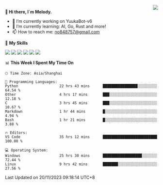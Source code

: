 <a href="#">
  <img align="right" src="https://github-readme-stats.vercel.app/api?username=melodyyuuka&count_private=true&show_icons=true" />
</a>

**👋 Hi there, I`m Melody.**

- 🔭 I’m currently working on YuukaBot-v6
- 🌱 I’m currently learning: AI, Go, Rust and more!
- 📫 How to reach me: no848757@gmail.com

🌟 **My Skills** 

![](https://img.shields.io/badge/-Python-3e74a2?style=flat-square&logo=Python&logoColor=fff)
![](https://img.shields.io/badge/-Java-007396?style=flat-square&logo=OpenJDK&logoColor=fff)
![](https://img.shields.io/badge/-Node.js-339933?style=flat-square&logo=Node.js&logoColor=fff)
![](https://img.shields.io/badge/-Git-f05032?style=flat-square&logo=git&logoColor=fff)
![](https://img.shields.io/badge/-PostgreSQL-4169e1?style=flat-square&logo=PostgreSQL&logoColor=fff)
![](https://img.shields.io/badge/-VSCode-007acc?style=flat-square&logo=Visual-Studio-Code&logoColor=fff)


<!--START_SECTION:waka-->
📊 **This Week I Spent My Time On** 

```text
🕑︎ Time Zone: Asia/Shanghai

💬 Programming Languages: 
Python                   22 hrs 43 mins      ████████████████░░░░░░░░░   64.54 % 
Other                    4 hrs 17 mins       ███░░░░░░░░░░░░░░░░░░░░░░   12.18 % 
C                        3 hrs 45 mins       ███░░░░░░░░░░░░░░░░░░░░░░   10.67 % 
Markdown                 1 hr 44 mins        █░░░░░░░░░░░░░░░░░░░░░░░░    4.94 % 
Bash                     1 hr 21 mins        █░░░░░░░░░░░░░░░░░░░░░░░░    3.88 % 

🔥 Editors: 
VS Code                  35 hrs 12 mins      █████████████████████████   100.00 % 

💻 Operating System: 
Windows                  25 hrs 30 mins      ██████████████████░░░░░░░   72.44 % 
Linux                    9 hrs 42 mins       ███████░░░░░░░░░░░░░░░░░░   27.56 % 
```


 Last Updated on 20/11/2023 09:18:14 UTC+8
<!--END_SECTION:waka-->
